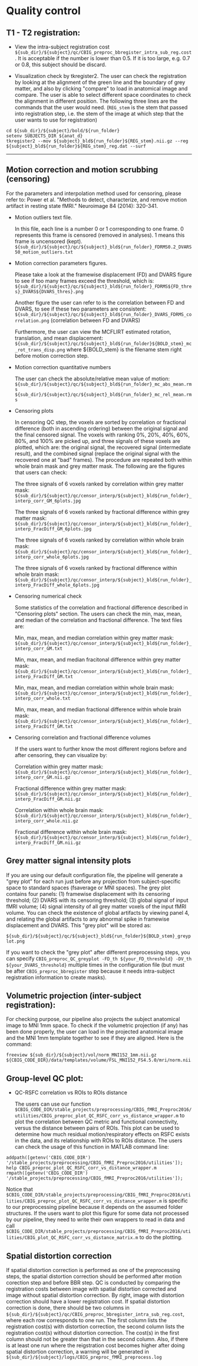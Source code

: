 # Quality control

## T1 - T2 registration:
	
- View the intra-subject registration cost `${sub_dir}/${subject}/qc/CBIG_preproc_bbregister_intra_sub_reg.cost`. It is acceptable if the number is lower than 0.5. If it is too large, e.g. 0.7 or 0.8, this subject should be discard.
 
- Visualization check by tkregister2. The user can check the registration by looking at the alignment of the green line and the boundary of grey matter, and also by clicking "compare" to load in anatomical image and compare. The user is able to select different space coordinates to check the alignment in different position. The following three lines are the commands that the user would need. (`REG_stem` is the stem that passed into registration step, i.e. the stem of the image at which step that the user wants to use for registration)

```
cd ${sub_dir}/${subject}/bold/${run_folder}
setenv SUBJECTS_DIR ${anat_d}
tkregister2 --mov ${subject}_bld${run_folder}${REG_stem}.nii.gz --reg ${subject}_bld${run_folder}${REG_stem}_reg.dat --surf
```
	  
----

## Motion correction and motion scrubbing (censoring)

For the parameters and interpolation method used for censoring, please refer to:
Power et al. "Methods to detect, characterize, and remove motion artifact in resting state fMRI." Neuroimage 84 (2014): 320-341.

- Motion outliers text file.

  In this file, each line is a number 0 or 1 corresponding to one frame. 0 represents this frame is censored (removed in analyses). 1 means this frame is uncensored (kept).
  `${sub_dir}/${subject}/qc/${subject}_bld${run_folder}_FDRMS0.2_DVARS50_motion_outliers.txt`

- Motion correction parameters figures.

  Please take a look at the framewise displacement (FD) and DVARS figure to see if too many frames exceed the threshold, which is:
  `${sub_dir}/${subject}/qc/${subject}_bld${run_folder}_FDRMS${FD_thres}_DVARS${DVARS_thres}.png`

  Another figure the user can refer to is the correlation between FD and DVARS, to see if these two parameters are consistent:
  `${sub_dir}/${subject}/qc/${subject}_bld${run_folder}_DVARS_FDRMS_correlation.png` (correlation between FD and DVARS)
  
  Furthermore, the user can view the MCFLIRT estimated rotation, translation, and mean displacement:
  `${sub_dir}/${subject}/qc/${subject}_bld${run_folder}${BOLD_stem}_mc_rot_trans_disp.png`
  where ${BOLD_stem} is the filename stem right before motion correction step.

- Motion correction quantitative numbers

  The user can check the absolute/relative mean value of motion: 
  `${sub_dir}/${subject}/qc/${subject}_bld${run_folder}_mc_abs_mean.rms`
  `${sub_dir}/${subject}/qc/${subject}_bld${run_folder}_mc_rel_mean.rms`

- Censoring plots

  In censoring QC step, the voxels are sorted by correlation or fractional difference (both in ascending ordering) between the original signal and the final censored signal. The voxels with ranking 0%, 20%, 40%, 60%, 80%, and 100% are picked up, and three signals of these voxels are plotted, which are: the original signal, the recovered signal (intermediate result), and the combined signal (replace the original signal with the recovered one at "bad" frames). The procedure are repeated both within whole brain mask and grey matter mask. The following are the figures that users can check:

  The three signals of 6 voxels ranked by correlation within grey matter mask:
  `${sub_dir}/${subject}/qc/censor_interp/${subject}_bld${run_folder}_interp_corr_GM_6plots.jpg`

  The three signals of 6 voxels ranked by fractional difference within grey matter mask:
  `${sub_dir}/${subject}/qc/censor_interp/${subject}_bld${run_folder}_interp_FracDiff_GM_6plots.jpg`

  The three signals of 6 voxels ranked by correlation within whole brain mask:
  `${sub_dir}/${subject}/qc/censor_interp/${subject}_bld${run_folder}_interp_corr_whole_6plots.jpg`

  The three signals of 6 voxels ranked by fractional difference within whole brain mask:
  `${sub_dir}/${subject}/qc/censor_interp/${subject}_bld${run_folder}_interp_FracDiff_whole_6plots.jpg`

- Censoring numerical check

  Some statistics of the correlation and fractional difference described in "Censoring plots" section. The users can check the min, max, mean, and median of the correlation and fractional difference. The text files are:

  Min, max, mean, and median correlation within grey matter mask:
  `${sub_dir}/${subject}/qc/censor_interp/${subject}_bld${run_folder}_interp_corr_GM.txt`

  Min, max, mean, and median fracitonal difference within grey matter mask:
  `${sub_dir}/${subject}/qc/censor_interp/${subject}_bld${run_folder}_interp_FracDiff_GM.txt`

  Min, max, mean, and median correlation within whole brain mask:
  `${sub_dir}/${subject}/qc/censor_interp/${subject}_bld${run_folder}_interp_corr_whole.txt`

  Min, max, mean, and median fractional difference within whole brain mask:
  `${sub_dir}/${subject}/qc/censor_interp/${subject}_bld${run_folder}_interp_FracDiff_GM.txt`
	
- Censoring correlation and fractional difference volumes

  If the users want to further know the most different regions before and after censoring, they can visualize by:

  Correlation within grey matter mask:
  `${sub_dir}/${subject}/qc/censor_interp/${subject}_bld${run_folder}_interp_corr_GM.nii.gz`

  Fractional difference within grey matter mask:
  `${sub_dir}/${subject}/qc/censor_interp/${subject}_bld${run_folder}_interp_FracDiff_GM.nii.gz`

  Correlation within whole brain mask:
  `${sub_dir}/${subject}/qc/censor_interp/${subject}_bld${run_folder}_interp_corr_whole.nii.gz`

  Fractional difference within whole brain mask:
  `${sub_dir}/${subject}/qc/censor_interp/${subject}_bld${run_folder}_interp_FracDiff_GM.nii.gz`
  
## Grey matter signal intensity plots

If you are using our default configuration file, the pipeline will generate a "grey plot" for each run just before any projection from subject-specific space to standard spaces (fsaverage or MNI spaces). The grey plot contains four panels: (1) framewise displacement with its censoring threshold; (2) DVARS with its censoring threshold; (3) global signal of input fMRI volume; (4) signal intensity of all grey matter voxels of the input fMRI volume. You can check the existence of global artifacts by viewing panel 4, and relating the global artifacts to any abnormal spike in framewise displacement and DVARS. This "grey plot" will be stored as:

`${sub_dir}/${subject}/qc/${subject}_bld${run_folder}${BOLD_stem}_greyplot.png`

If you want to check the "grey plot" after different preprocessing steps, you can specify `CBIG_preproc_QC_greyplot -FD_th ${your_FD_threshold} -DV_th ${your_DVARS_threshold}` multiple times in the configuration file (but must be after `CBIG_preproc_bbregister` step because it needs intra-subject registration information to create masks).
	
## Volumetric projection (inter-subject registration):

For checking purpose, our pipeline also projects the subject anatomical image to MNI 1mm space. To check if the volumetric projection (if any) has been done properly, the user can load in the projected anatomical image and the MNI 1mm template together to see if they are aligned. Here is the command:
```
freeview ${sub_dir}/${subject}/vol/norm_MNI152_1mm.nii.gz ${CBIG_CODE_DIR}/data/templates/volume/FSL_MNI152_FS4.5.0/mri/norm.nii.gz
```

## Group-level QC plot:

- QC-RSFC correlation vs ROIs to ROIs distance

  The users can use our function `$CBIG_CODE_DIR/stable_projects/preprocessing/CBIG_fMRI_Preproc2016/utilities/CBIG_preproc_plot_QC_RSFC_corr_vs_distance_wrapper.m` to plot the correlation between QC metric and functional connectivity, versus the distance between pairs of ROIs. This plot can be used to determine how much residual motion/respiratory effects on RSFC exists in the data, and its relationship with ROIs to ROIs distance. The users can check the usage of this function in MATLAB command line:
```
addpath([getenv('CBIG_CODE_DIR') '/stable_projects/preprocessing/CBIG_fMRI_Preproc2016/utilities']);
help CBIG_preproc_plot_QC_RSFC_corr_vs_distance_wrapper.m
rmpath([getenv('CBIG_CODE_DIR') '/stable_projects/preprocessing/CBIG_fMRI_Preproc2016/utilities']);
```
  Notice that `$CBIG_CODE_DIR/stable_projects/preprocessing/CBIG_fMRI_Preproc2016/utilities/CBIG_preproc_plot_QC_RSFC_corr_vs_distance_wrapper.m` is specific to our preprocessing pipeline because it depends on the assumed folder structures. If the users want to plot this figure for some data not processed by our pipeline, they need to write their own wrappers to read in data and call `$CBIG_CODE_DIR/stable_projects/preprocessing/CBIG_fMRI_Preproc2016/utilities/CBIG_plot_QC_RSFC_corr_vs_distance_matrix.m` to do the plotting.

## Spatial distortion correction

  If spatial distortion correction is performed as one of the preprocessing steps, the spatial distortion correction should be performed after motion corection step and before BBR step. QC is conducted by comparing the registration costs between image with spatial distortion corrected and image without spatial distortion correction. By right, image with distortion correction should have a lower registration cost. If spatial distortion correction is done, there should be two columns in `${sub_dir}/${subject}/qc/CBIG_preproc_bbregister_intra_sub_reg.cost`, where each row corresponds to one run. The first column lists the registration cost(s) with distortion correction, the second column lists the registration cost(s) without distortion correction. The cost(s) in the first column should not be greater than that in the second column. 
  Also, if there is at least one run where the reigstration cost becomes higher after doing spatial distortion correction, a warning will be generated in `${sub_dir}/${subject}/logs/CBIG_preproc_fMRI_preprocess.log` 
